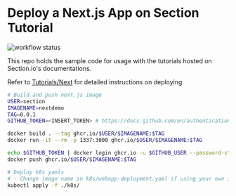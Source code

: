 # Deploy a Next.js App on Section Tutorial

![workflow status](https://github.com/section/nextjs-tutorial/actions/workflows/workflows.yaml/badge.svg)

This repo holds the sample code for usage with the tutorials hosted on Section.io's documentations.

Refer to [Tutorials/Next](https://www.section.io/docs/tutorials/frameworks/next) for detailed instructions on deploying.

```bash
# Build and push next.js image
USER=section
IMAGENAME=nextdemo
TAG=0.0.1
GITHUB_TOKEN=<INSERT_TOKEN> # https://docs.github.com/en/authentication/keeping-your-account-and-data-secure/creating-a-personal-access-token

docker build . --tag ghcr.io/$USER/$IMAGENAME:$TAG
docker run -it --rm -p 1337:3000 ghcr.io/$USER/$IMAGENAME:$TAG

echo $GITHUB_TOKEN | docker login ghcr.io -u $GITHUB_USER --password-stdin
docker push ghcr.io/$USER/$IMAGENAME:$TAG

# Deploy k8s yamls
# - Change image name in k8s/webapp-deployment.yaml if using your own image instead
kubectl apply -f ./k8s/
```
